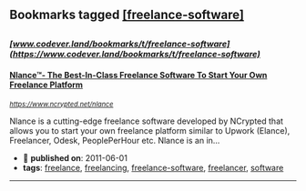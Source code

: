 ## Bookmarks tagged [[freelance-software]](https://www.codever.land/search?q=[freelance-software])

_<sup><sup>[www.codever.land/bookmarks/t/freelance-software](https://www.codever.land/bookmarks/t/freelance-software)</sup></sup>_
---
#### [Nlance™- The Best-In-Class Freelance Software To Start Your Own Freelance Platform](https://www.ncrypted.net/nlance)
_<sup>https://www.ncrypted.net/nlance</sup>_

Nlance is a cutting-edge freelance software developed by NCrypted that allows you to start your own freelance platform similar to Upwork (Elance), Freelancer, Odesk, PeoplePerHour etc. Nlance is an in...
* :calendar: **published on**: 2011-06-01
* **tags**: [freelance](../tagged/freelance.md), [freelancing](../tagged/freelancing.md), [freelance-software](../tagged/freelance-software.md), [freelancer](../tagged/freelancer.md), [software](../tagged/software.md)
---
